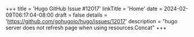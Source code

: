 +++
title = 'Hugo GitHub Issue #12017'
linkTitle = 'Home'
date = 2024-02-09T06:17:04-08:00
draft = false
details = 'https://github.com/gohugoio/hugo/issues/12017'
description = "hugo server does not refresh page when using resources.Concat"
+++
